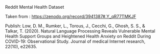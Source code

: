 Reddit Mental Health Dataset

Taken from : https://zenodo.org/record/3941387#.Y_qR77TMKJF

Publish:
Low, D. M., Rumker, L., Torous, J., Cecchi, G., Ghosh, S. S., & Talkar, T. (2020). Natural Language Processing Reveals Vulnerable Mental Health Support Groups and Heightened Health Anxiety on Reddit During COVID-19: Observational Study. Journal of medical Internet research, 22(10), e22635.